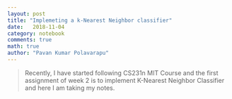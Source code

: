 ```yaml
---
layout: post
title: "Implemeting a k-Nearest Neighbor classifier"
date:   2018-11-04
category: notebook
comments: true
math: true
author: "Pavan Kumar Polavarapu"
---
```


>Recently, I have started following CS231n MIT Course and the first assignment of week 2 is to implement K-Nearest Neighbor Classifier and here I am taking my notes.


